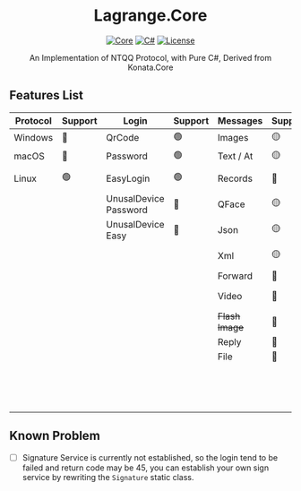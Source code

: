 <div align="center">

# Lagrange.Core

[![Core](https://img.shields.io/badge/Lagrange-Core-blue)](#)
[![C#](https://img.shields.io/badge/.NET-%207-blue)](#)
[![License](https://img.shields.io/static/v1?label=LICENSE&message=MIT&color=lightrey)](#)

An Implementation of NTQQ Protocol, with Pure C#, Derived from Konata.Core

</div>

## Features List
| Protocol | Support | Login                     | Support | Messages         | Support    | Operations          | Support   | Events                 | Support |
|----------|---------|---------------------------|---------|:-----------------|:-----------|:--------------------|:----------|:-----------------------|:--------|
| Windows  | 🔴      | QrCode                    | 🟢      | Images           | 🟡         | ~~Poke~~            | 🔴        | Captcha                | 🔴      |
| macOS    | 🔴      | Password                  | 🟢      | Text / At        | 🟡         | Recall              | 🔴        | BotOnline              | 🟢      |
| Linux    | 🟢      | EasyLogin                 | 🟢      | Records          | 🔴         | Leave Group         | 🔴        | BotOffline             | 🟢      |
|          |         | UnusalDevice<br/>Password | 🔴      | QFace            | 🟡         | ~~Special Title~~   | 🔴        | Message                | 🟢      |
|          |         | UnusalDevice<br/>Easy     | 🔴      | Json             | 🟡         | Kick Member         | 🔴        | ~~Poke~~               | 🔴      |
|          |         |                           |         | Xml              | 🟡         | Mute Member         | 🔴        | MessageRecall          | 🔴      |
|          |         |                           |         | Forward          | 🔴         | Set Admin           | 🔴        | GroupMemberDecrease    | 🔴      |
|          |         |                           |         | Video            | 🔴         | Friend Request      | 🔴        | GroupMemberIncrease    | 🔴      |
|          |         |                           |         | ~~Flash Image~~  | 🔴         | Group Request       | 🔴        | GroupPromoteAdmin      | 🔴      |
|          |         |                           |         | Reply            | 🔴         | ~~Voice Call~~      | 🔴        | GroupInvite            | 🔴      |
|          |         |                           |         | File             | 🔴         | Csrf Token          | 🔴        | GroupRequestJoin       | 🔴      |
|          |         |                           |         |                  |            | Cookies             | 🟢        | FriendRequest          | 🔴      |
|          |         |                           |         |                  |            |                     |           | ~~FriendTyping~~       | 🔴      |
|          |         |                           |         |                  |            |                     |           | ~~FriendVoiceCall~~    | 🔴      |

## Known Problem
- [ ] Signature Service is currently not established, so the login tend to be failed and return code may be 45, you can establish your own sign service by rewriting the `Signature` static class.
